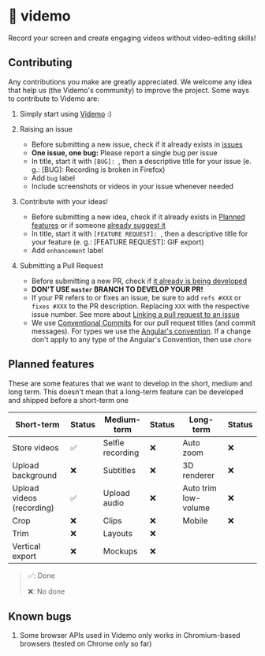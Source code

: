 # 🎥 videmo

Record your screen and create engaging videos without video-editing skills!

## Contributing

Any contributions you make are greatly appreciated. We welcome any idea that help us (the Videmo's community) to improve the project. Some ways to contribute to Videmo are:

1. Simply start using [Videmo](https://videmo.vercel.app/) :)
2. Raising an issue

   - Before submitting a new issue, check if it already exists in [issues](https://github.com/jrafaaael/videmo/issues)
   - **One issue, one bug:** Please report a single bug per issue
   - In title, start it with `[BUG]: `, then a descriptive title for your issue (e. g.: [BUG]: Recording is broken in Firefox)
   - Add `bug` label
   - Include screenshots or videos in your issue whenever needed

3. Contribute with your ideas!

   - Before submitting a new idea, check if it already exists in [Planned features](https://github.com/jrafaaael/videmo?tab=readme-ov-file#planned-features) or if someone [already suggest it](https://github.com/jrafaaael/videmo/issues?q=is%3Aopen+is%3Aissue+label%3Aenhancement)
   - In title, start it with `[FEATURE REQUEST]: `, then a descriptive title for your feature (e. g.: [FEATURE REQUEST]: GIF export)
   - Add `enhancement` label

4. Submitting a Pull Request

   - Before submitting a new PR, check if [it already is being developed](https://github.com/jrafaaael/videmo/pulls)
   - **DON'T USE `master` BRANCH TO DEVELOP YOUR PR!**
   - If your PR refers to or fixes an issue, be sure to add `refs #XXX` or `fixes #XXX` to the PR description. Replacing `XXX` with the respective issue number. See more about [Linking a pull request to an issue](https://docs.github.com/en/issues/tracking-your-work-with-issues/linking-a-pull-request-to-an-issue)
   - We use [Conventional Commits](https://www.conventionalcommits.org/en/v1.0.0/) for our pull request titles (and commit messages). For types we use the [Angular's convention](https://github.com/angular/angular/blob/22b96b9/CONTRIBUTING.md#type). If a change don't apply to any type of the Angular's Convention, then use `chore`

## Planned features

These are some features that we want to develop in the short, medium and long term. This doesn't mean that a long-term feature can be developed and shipped before a short-term one

| Short-term                | Status | Medium-term      | Status | Long-term            | Status |
| ------------------------- | ------ | ---------------- | ------ | -------------------- | ------ |
| Store videos              | ✅     | Selfie recording | ❌     | Auto zoom            | ❌     |
| Upload background         | ❌     | Subtitles        | ❌     | 3D renderer          | ❌     |
| Upload videos (recording) | ✅     | Upload audio     | ❌     | Auto trim low-volume | ❌     |
| Crop                      | ❌     | Clips            | ❌     | Mobile               | ❌     |
| Trim                      | ❌     | Layouts          | ❌     |                      |        |
| Vertical export           | ❌     | Mockups          | ❌     |                      |        |

> ✅: Done
>
> ❌: No done

## Known bugs

1. Some browser APIs used in Videmo only works in Chromium-based browsers (tested on Chrome only so far)
